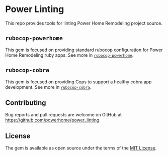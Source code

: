 # Power Linting

This repo provides tools for linting Power Home Remodeling project source.

## `rubocop-powerhome`

This gem is focused on providing standard rubocop configuration for Power Home Remodeling ruby apps. See more in [`rubocop-powerhome`](./rubocop-powerhome).

## `rubocop-cobra`

This gem is focused on providing Cops to support a healthy cobra app development. See more in [`rubocop-cobra`](./rubocop-cobra).

## Contributing

Bug reports and pull requests are welcome on GitHub at https://github.com/powerhome/power_linting.

## License

The gem is available as open source under the terms of the [MIT License](https://opensource.org/licenses/MIT).
